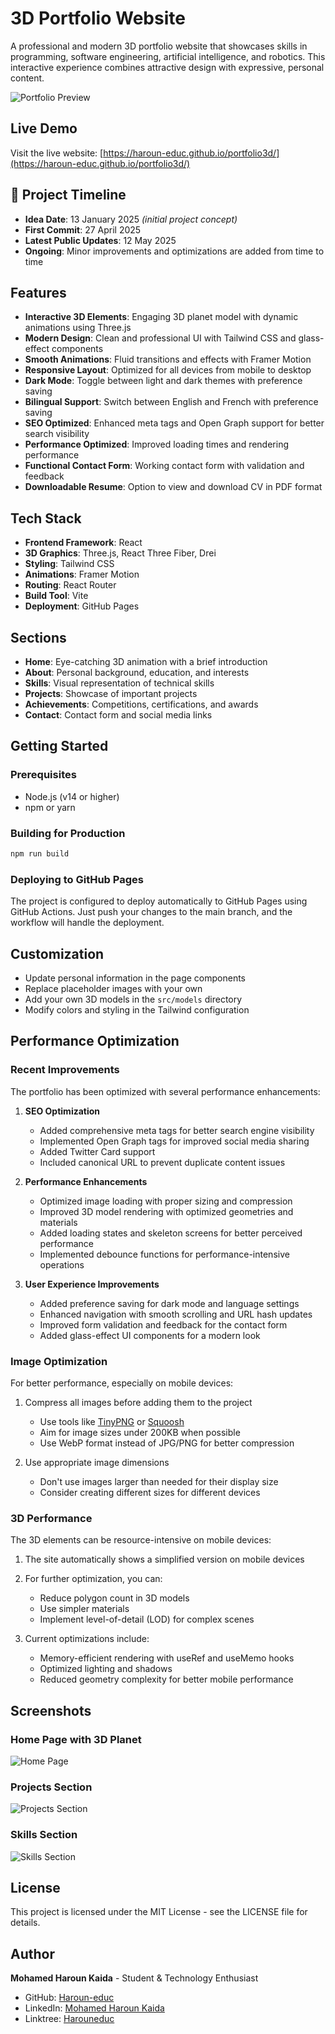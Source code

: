 # 3D Portfolio Website

A professional and modern 3D portfolio website that showcases skills in programming, software engineering, artificial intelligence, and robotics. This interactive experience combines attractive design with expressive, personal content.

![Portfolio Preview](public/images/project1-min.jpg)

## Live Demo

Visit the live website: [https://haroun-educ.github.io/portfolio3d/](https://haroun-educ.github.io/portfolio3d/)

## 📅 Project Timeline

- **Idea Date**: 13 January 2025 *(initial project concept)*  
- **First Commit**: 27 April 2025  
- **Latest Public Updates**: 12 May 2025  
- **Ongoing**: Minor improvements and optimizations are added from time to time

## Features

- **Interactive 3D Elements**: Engaging 3D planet model with dynamic animations using Three.js
- **Modern Design**: Clean and professional UI with Tailwind CSS and glass-effect components
- **Smooth Animations**: Fluid transitions and effects with Framer Motion
- **Responsive Layout**: Optimized for all devices from mobile to desktop
- **Dark Mode**: Toggle between light and dark themes with preference saving
- **Bilingual Support**: Switch between English and French with preference saving
- **SEO Optimized**: Enhanced meta tags and Open Graph support for better search visibility
- **Performance Optimized**: Improved loading times and rendering performance
- **Functional Contact Form**: Working contact form with validation and feedback
- **Downloadable Resume**: Option to view and download CV in PDF format

## Tech Stack

- **Frontend Framework**: React
- **3D Graphics**: Three.js, React Three Fiber, Drei
- **Styling**: Tailwind CSS
- **Animations**: Framer Motion
- **Routing**: React Router
- **Build Tool**: Vite
- **Deployment**: GitHub Pages

## Sections

- **Home**: Eye-catching 3D animation with a brief introduction
- **About**: Personal background, education, and interests
- **Skills**: Visual representation of technical skills
- **Projects**: Showcase of important projects
- **Achievements**: Competitions, certifications, and awards
- **Contact**: Contact form and social media links

## Getting Started

### Prerequisites

- Node.js (v14 or higher)
- npm or yarn

### Building for Production

```bash
npm run build
```

### Deploying to GitHub Pages

The project is configured to deploy automatically to GitHub Pages using GitHub Actions. Just push your changes to the main branch, and the workflow will handle the deployment.

## Customization

- Update personal information in the page components
- Replace placeholder images with your own
- Add your own 3D models in the `src/models` directory
- Modify colors and styling in the Tailwind configuration

## Performance Optimization

### Recent Improvements
The portfolio has been optimized with several performance enhancements:

1. **SEO Optimization**
   - Added comprehensive meta tags for better search engine visibility
   - Implemented Open Graph tags for improved social media sharing
   - Added Twitter Card support
   - Included canonical URL to prevent duplicate content issues

2. **Performance Enhancements**
   - Optimized image loading with proper sizing and compression
   - Improved 3D model rendering with optimized geometries and materials
   - Added loading states and skeleton screens for better perceived performance
   - Implemented debounce functions for performance-intensive operations

3. **User Experience Improvements**
   - Added preference saving for dark mode and language settings
   - Enhanced navigation with smooth scrolling and URL hash updates
   - Improved form validation and feedback for the contact form
   - Added glass-effect UI components for a modern look

### Image Optimization
For better performance, especially on mobile devices:

1. Compress all images before adding them to the project
   - Use tools like [TinyPNG](https://tinypng.com/) or [Squoosh](https://squoosh.app/)
   - Aim for image sizes under 200KB when possible
   - Use WebP format instead of JPG/PNG for better compression

2. Use appropriate image dimensions
   - Don't use images larger than needed for their display size
   - Consider creating different sizes for different devices

### 3D Performance
The 3D elements can be resource-intensive on mobile devices:

1. The site automatically shows a simplified version on mobile devices
2. For further optimization, you can:
   - Reduce polygon count in 3D models
   - Use simpler materials
   - Implement level-of-detail (LOD) for complex scenes

3. Current optimizations include:
   - Memory-efficient rendering with useRef and useMemo hooks
   - Optimized lighting and shadows
   - Reduced geometry complexity for better mobile performance

## Screenshots

### Home Page with 3D Planet
![Home Page](public/images/project1-min.jpg)

### Projects Section
![Projects Section](public/images/project2-min.jpg)

### Skills Section
![Skills Section](public/images/project3-min.jpg)

## License

This project is licensed under the MIT License - see the LICENSE file for details.

## Author

**Mohamed Haroun Kaida** - Student & Technology Enthusiast

- GitHub: [Haroun-educ](https://github.com/Haroun-educ)
- LinkedIn: [Mohamed Haroun Kaida](https://www.linkedin.com/in/haroun-educ/)
- Linktree: [Harouneduc](https://linktr.ee/Harouneduc)
